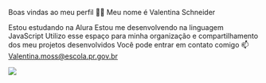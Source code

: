 Boas vindas ao meu perfil 💙💙
Meu nome é Valentina Schneider 

Estou estudando na Alura
Estou me desenvolvendo na linguagem JavaScript
Utilizo esse espaço para minha organização e compartilhamento dos meu projetos desenvolvidos
Você pode entrar em contato comigo 📫
Valentina.moss@escola.pr.gov.br 








![](https://media1.tenor.com/m/4uAQUzzmLAgAAAAd/gjirlfriend.gif)
